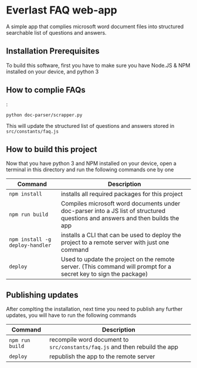 # Everlast FAQ web-app

A simple app that complies microsoft word document files into structured searchable list of questions and answers.

 


## Installation Prerequisites

To build this software, first you have to make sure you have Node.JS & NPM installed on your device, and python 3

 

  

## How to complie FAQs

:

```
python doc-parser/scrapper.py
```

This will update the structured list of questions and answers stored in ```src/constants/faq.js```

 
  
   


## How to build this project

Now that you have python 3 and NPM installed on your device, open a terminal in this directory and run the following commands one by one

| Command | Description |
| ------- | ----------- |
| ```npm install``` | installs all required packages for this project | 
| ```npm run build``` | Compiles microsoft word documents under doc-parser into a JS list of structured questions and answers and then builds the app |
| ```npm install -g deploy-handler``` | installs a CLI that can be used to deploy the project to a remote server with just one command |
| ```deploy``` | Used to update the project on the remote server. (This command will prompt for a secret key to sign the package) |
 

  
   
    
## Publishing updates

After complting the installation, next time you need to publish any further updates, you will have to run the following commands

| Command | Description |
| ------- | ----------- |
| ```npm run build``` | recompile word document to  ```src/constants/faq.js``` and then rebuild the app |
| ```deploy``` | republish the app to the remote server |